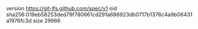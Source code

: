 version https://git-lfs.github.com/spec/v1
oid sha256:019eb58253ded79f780661cd291a686923db0717b1376c4a9b06431a1976fc3d
size 29966

